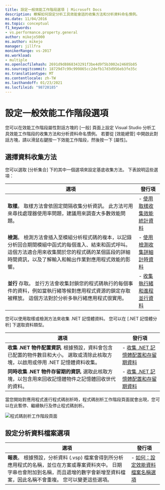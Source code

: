 ```yaml
---
title: 設定一般效能工作階段選項 | Microsoft Docs
description: 瞭解如何設定分析工具效能會話的收集方法和分析資料命名慣例。
ms.date: 11/04/2016
ms.topic: conceptual
f1_keywords:
- vs.performance.property.general
author: mikejo5000
ms.author: mikejo
manager: jillfra
monikerRange: vs-2017
ms.workload:
- multiple
ms.openlocfilehash: 2691d9d8868343291f3be4d9f5b3002e24605b85
ms.sourcegitcommit: 18729d7c99c999865cc2defb17d3d956eb3fe35c
ms.translationtype: MT
ms.contentlocale: zh-TW
ms.lasthandoff: 01/23/2021
ms.locfileid: "98720185"
---
```

# <a name="set-general-performance-session-options"></a>設定一般效能工作階段選項

您可以在效能工作階段屬性對話方塊的 [一般] 頁面上設定 Visual Studio 分析工具效能工作階段的收集方法和分析資料命名慣例。 若要從 [效能總管] 中開啟此對話方塊，請以滑鼠右鍵按一下效能工作階段，然後按一下 [屬性]。

## <a name="choosing-data-collection-methods"></a>選擇資料收集方法

您可以選取 [分析集合] 下的其中一個選項來設定基底收集方法。 下表說明這些選項：

|選項|發行項|
|-|-|
|**取樣**。 取樣方法會依固定間隔收集分析資訊。 此方法可用來尋找處理器使用率問題，建議用來調查大多數效能問題。|- [使用取樣收集效能統計資料](../profiling/collecting-performance-statistics-by-using-sampling.md)|
|**檢測**。 檢測方法會插入至模組分析程式碼的複本，以記錄分析回合期間模組中函式的每個進入、結束和函式呼叫。 這個方法適合用來收集關於您的程式碼的某個區段的詳細時間資訊，以及了解輸入和輸出作業對應用程式效能的影響。|- [使用檢測收集詳細計時資料](../profiling/collecting-detailed-timing-data-by-using-instrumentation.md)|
|**並行** 存取。 並行方法會收集封鎖您的程式碼執行的每個事件的資料，例如當執行緒等候對應用程式資源的鎖定存取被釋放。 這個方法對於分析多執行緒應用程式很實用。|- [收集執行緒和進程並行資料](../profiling/collecting-thread-and-process-concurrency-data.md)|

 您可以使用取樣或檢測方法來收集 .NET 記憶體資料。 您可以在 [.NET 記憶體分析] 下選取資料類型。

|選項|發行項|
|-|-|
|**收集 .NET 物件配置資訊**. 根據預設，資料會包含已配置的物件數目和大小。 選取或清除此核取方塊，以啟用或停用 .NET 記憶體資料收集。 |- [收集 .NET 記憶體配置和存留期資料](../profiling/collecting-dotnet-memory-allocation-and-lifetime-data.md)|
|**同時收集 .NET 物件存留期的資訊**. 選取此核取方塊，以包含用來回收記憶體物件之記憶體回收世代的資料。|- [收集 .NET 記憶體配置和存留期資料](../profiling/collecting-dotnet-memory-allocation-and-lifetime-data.md) |

 當您開始對應用程式進行程式碼剖析時，程式碼剖析工作階段頁面就會出現，您可以在此暫停、繼續執行及停止程式碼剖析。

 ![程式碼剖析工作階段頁面](../profiling/media/prof_profilingsessionpage.png "PROF_ProfilingSessionPage")

## <a name="set-profiling-data-file-options"></a>設定分析資料檔案選項

|選項|發行項|
|-|-|
|**報表**。 根據預設，分析資料 (.vsp) 檔案會得到所分析應用程式的名稱，並位在方案或專案資料夾中。 日期字串也會附加到名稱，而且遞增的數字會新增至資料檔案，因此名稱不會重複。 您可以變更這些選項。|- [如何：設定效能資料檔案名稱選項](../profiling/how-to-set-performance-data-file-name-options.md)|
